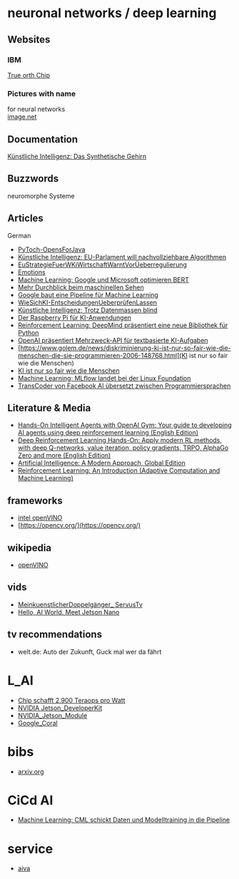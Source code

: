 # neuronal networks / deep learning
## Websites
### IBM
[True orth Chip](https://www.nextplatform.com/2018/09/27/a-rare-peek-into-ibms-true-north-neuromorphic-chip/)
### Pictures with name
for neural networks  
[image.net](http://www.image-net.org/)

## Documentation
[Künstliche Intelligenz: Das Synthetische Gehirn](https://www.welt.de/mediathek/dokumentation/technik-und-wissen/sendung192925317/Kuenstliche-Intelligenz-Das-synthetische-Gehirn.html)  

## Buzzwords
neuromorphe Systeme

## Articles
German  
* [PyToch-OpensForJava](https://www.heise.de/developer/meldung/Machine-Learning-PyTorch-1-4-oeffnet-sich-fuer-Java-4639227.html)  
* [Künstliche Intelligenz: EU-Parlament will nachvollziehbare Algorithmen ](https://www.heise.de/newsticker/meldung/Kuenstliche-Intelligenz-EU-Parlament-will-nachvollziehbare-Algorithmen-4659537.html)  
* [EuStrategieFuerWKiWirtschaftWarntVorÜeberregulierung](https://www.heise.de/newsticker/meldung/EU-Strategie-fuer-KI-Wirtschaft-warnt-vor-Ueberregulierung-4664662.html)  
* [Emotions](https://www.heise.de/newsticker/meldung/Expertenstreit-ueber-Emotionserkennung-durch-KI-4667496.html)  
* [Machine Learning: Google und Microsoft optimieren BERT](https://heise.de/-4643235)  
* [Mehr Durchblick beim maschinellen Sehen](https://www.golem.de/news/computer-vision-mehr-durchblick-beim-maschinellen-sehen-2001-144949.html)  
* [Google baut eine Pipeline für Machine Learning](https://heise.de/-4682425)  
* [WieSichKI-EntscheidungenUeberprüfenLassen ](https://heise.de/-4665982)  
* [Künstliche Intelligenz: Trotz Datenmassen blind](https://heise.de/-4700771)  
*  [Der Raspberry Pi für KI-Anwendungen](https://www.golem.de/news/jetson-nano-der-raspberry-pi-fuer-ki-anwendungen-2006-148311.html)
* [Reinforcement Learning: DeepMind präsentiert eine neue Bibliothek für Python]( https://heise.de/-4773825)
* [OpenAI präsentiert Mehrzweck-API für textbasierte KI-Aufgaben ](https://heise.de/-4781985)
* [https://www.golem.de/news/diskriminierung-ki-ist-nur-so-fair-wie-die-menschen-die-sie-programmieren-2006-148768.html](KI ist nur so fair wie die Menschen)
* [KI ist nur so fair wie die Menschen](https://www.golem.de/news/diskriminierung-ki-ist-nur-so-fair-wie-die-menschen-die-sie-programmieren-2006-148768.html)
* [Machine Learning: MLflow landet bei der Linux Foundation](https://www.heise.de/news/Machine-Learning-MLflow-landet-bei-der-Linux-Foundation-4795170.html)
* [TransCoder von Facebook AI übersetzt zwischen Programmiersprachen]( https://heise.de/-4851687)

## Literature & Media
* [Hands-On Intelligent Agents with OpenAI Gym: Your guide to developing AI agents using deep reinforcement learning (English Edition)](https://www.amazon.de/gp/product/178883657X/ref=ox_sc_act_title_1?smid=A3JWKAKR8XB7XF&psc=1)  
* [Deep Reinforcement Learning Hands-On: Apply modern RL methods, with deep Q-networks, value iteration, policy gradients, TRPO, AlphaGo Zero and more (English Edition)](https://www.amazon.de/gp/product/1788834240/ref=ox_sc_act_title_2?smid=A3JWKAKR8XB7XF&psc=1)  
* [Artificial Intelligence: A Modern Approach, Global Edition](https://www.amazon.de/gp/product/1292153962/ref=ox_sc_act_title_3?smid=A3JWKAKR8XB7XF&psc=1)  
* [Reinforcement Learning: An Introduction (Adaptive Computation and Machine Learning)](https://www.amazon.de/gp/product/0262039249/ref=ox_sc_act_title_4?smid=A3JWKAKR8XB7XF&psc=1)  

## frameworks
* [intel openVINO](https://software.intel.com/en-us/openvino-toolkit/choose-download)    
* [https://opencv.org/](https://opencv.org/)

## wikipedia
* [openVINO](https://en.wikipedia.org/wiki/OpenVINO)  


## vids
* [MeinkuenstlicherDoppelgänger_ ServusTv](https://www.servustv.com/videos/aa-1w3frs2fw1w12/) 
* [Hello, AI World. Meet Jetson Nano](https://youtu.be/9gVupqHqJws)

## tv recommendations
* welt.de: Auto der Zukunft, Guck mal wer da fährt

# L_AI
* [Chip schafft 2.900 Teraops pro Watt](https://www.golem.de/news/analog-inference-accelerator-ki-chip-schafft-2-900-teraops-pro-watt-2007-149559.html)
* [NVIDIA Jetson_DeveloperKit](https://developer.nvidia.com/embedded/jetson-nano-developer-kit)
* [NVIDIA_Jetson_Module](https://developer.nvidia.com/embedded/jetson-nano)
* [Google_Coral](https://coral.ai/products/dev-board/)

# bibs
* [arxiv.org](https://arxiv.org/)

# CiCd AI
* [Machine Learning: CML schickt Daten und Modelltraining in die Pipeline](https://heise.de/-4841023)

# service
* [aiva](https://www.aiva.ai/)
